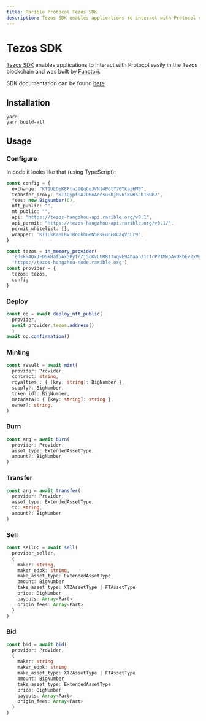 ```yaml
---
title: Rarible Protocol Tezos SDK
description: Tezos SDK enables applications to interact with Protocol easily in the Tezos blockchain
---
```


# Tezos SDK

[Tezos SDK](https://github.com/rarible/tezos-sdk) enables applications to interact with Protocol easily in the Tezos blockchain and was built by [Functori](https://www.functori.com/).

SDK documentation can be found [here](https://tezos-paris-hub.gitlab.io/rarible/rarible-backend/)

## Installation

```
yarn
yarn build-all
```

## Usage

### Configure

In code it looks like that (using TypeScript):

```ts
const config = {
  exchange: "KT1ULGjK8FtaJ9QqCgJVN14B6tY76Ykaz6M8",
  transfer_proxy: "KT1Qypf9A7DHoAeesu5hj8v6iKwHsJb1RUR2",
  fees: new BigNumber(0),
  nft_public: "",
  mt_public: "",
  api: "https://tezos-hangzhou-api.rarible.org/v0.1",
  api_permit: "https://tezos-hangzhou-api.rarible.org/v0.1/",
  permit_whitelist: [],
  wrapper: 'KT1LkKaeLBvTBo6knGeN5RsEunERCaqVcLr9',
}

const tezos = in_memory_provider(
  'edskS4QxJFDSkHaf6Ax3ByfrZj5cKvLUR813uqwE94baan31c1cPPTMvoAvUKbEv2xM9mvtwoLANNTBSdyZf3CCyN2re7qZyi3',
  'https://tezos-hangzhou-node.rarible.org')
const provider = {
  tezos: tezos,
  config
}
```

### Deploy

```ts
const op = await deploy_nft_public(
  provider,
  await provider.tezos.address()
  )
await op.confirmation()
```

### Minting

```ts
const result = await mint(
  provider: Provider,
  contract: string,
  royalties : { [key: string]: BigNumber },
  supply?: BigNumber,
  token_id?: BigNumber,
  metadata?: { [key: string]: string },
  owner?: string,
)
```

### Burn

```ts
const arg = await burn(
  provider: Provider,
  asset_type: ExtendedAssetType,
  amount?: BigNumber
)
```

### Transfer

```ts
const arg = await transfer(
  provider: Provider,
  asset_type: ExtendedAssetType,
  to: string,
  amount?: BigNumber
)
```

### Sell

```ts
const sellOp = await sell(
  provider_seller,
  {
    maker: string,
    maker_edpk: string,
    make_asset_type: ExtendedAssetType
    amount: BigNumber
    take_asset_type: XTZAssetType | FTAssetType
    price: BigNumber
    payouts: Array<Part>
    origin_fees: Array<Part>
  }
)
```

### Bid

```ts
const bid = await bid(
  provider: Provider,
  {
    maker: string
    maker_edpk: string
    make_asset_type: XTZAssetType | FTAssetType
    amount: BigNumber
    take_asset_type: ExtendedAssetType
    price: BigNumber
    payouts: Array<Part>
    origin_fees: Array<Part>
  }
)
```
